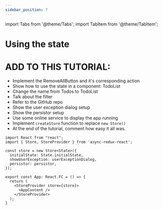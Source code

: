 ```yaml
---
sidebar_position: 7
---
```


import Tabs from '@theme/Tabs';
import TabItem from '@theme/TabItem';

# Using the state
                                                    
# ADD TO THIS TUTORIAL:
- Implement the RemoveAllButton and it's corresponding action
- Show how to use the state in a component: TodoList 
- Change the name from Todos to TodoList 
- Talk about the filter
- Refer to the GitHub repo
- Show the user exception dialog setup
- Show the persistor setup
- Use some online service to display the app running  
- Implement `createStore` function to replace `new Store()`
- At the end of the tutorial, comment how easy it all was.  


```tsx title="App.tsx"
import React from "react";
import { Store, StoreProvider } from 'async-redux-react';

const store = new Store<State>({
  initialState: State.initialState,
  showUserException: userExceptionDialog,
  persistor: persistor,
});

export const App: React.FC = () => {
  return (
    <StoreProvider store={store}>
      <AppContent />
    </StoreProvider>
  );
}
```
